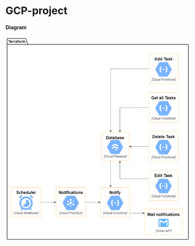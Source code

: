 # GCP-project

#### Diagram
<img src="https://raw.githubusercontent.com/pSzybko/GCP-project/main/diagram.png">

